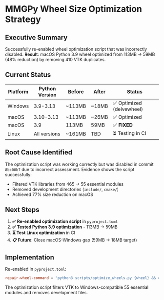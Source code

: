 # MMGPy Wheel Size Optimization Strategy

## Executive Summary

Successfully re-enabled wheel optimization script that was incorrectly disabled.
**Result**: macOS Python 3.9 wheel optimized from 113MB → 59MB (48% reduction) by removing 410 VTK duplicates.

## Current Status

| Platform | Python Version | Before | After | Status                    |
| -------- | -------------- | ------ | ----- | ------------------------- |
| Windows  | 3.9-3.13       | ~113MB | ~18MB | ✅ Optimized (delvewheel) |
| macOS    | 3.10-3.13      | ~113MB | ~26MB | ✅ Optimized              |
| macOS    | 3.9            | 113MB  | 59MB  | ✅ **FIXED**              |
| Linux    | All versions   | ~161MB | TBD   | ⏳ Testing in CI          |

## Root Cause Identified

The optimization script was working correctly but was disabled in commit `8bc00b7` due to incorrect assessment. Evidence shows the script successfully:

- Filtered VTK libraries from 465 → 55 essential modules
- Removed development directories (`include/`, `cmake/`)
- Achieved 77% size reduction on macOS

## Next Steps

1. **✅ Re-enabled optimization script** in `pyproject.toml`
2. **✅ Tested Python 3.9 optimization** - 113MB → 59MB
3. **⏳ Test Linux optimization** in CI
4. **📋 Future**: Close macOS-Windows gap (59MB → 18MB target)

## Implementation

Re-enabled in `pyproject.toml`:

```toml
repair-wheel-command = "python3 scripts/optimize_wheels.py {wheel} && cp {wheel} {dest_dir}/"
```

The optimization script filters VTK to Windows-compatible 55 essential modules and removes development files.
